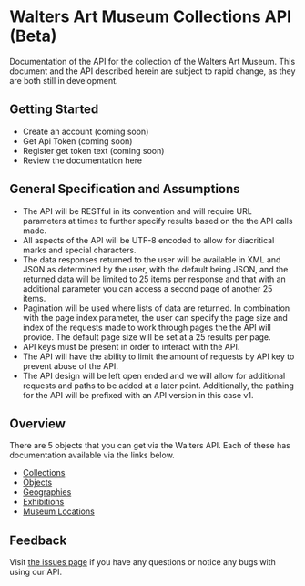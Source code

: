 Walters Art Museum Collections API (Beta)
===========

Documentation of the API for the collection of the Walters Art Museum. This document and the API described herein are subject to rapid change, as they are both still in development.


## Getting Started
- Create an account (coming soon)
- Get Api Token (coming soon)
- Register get token text (coming soon)
- Review the documentation here


## General Specification and Assumptions
- The API will be RESTful in its convention and will require URL parameters at times to further specify results based on the the API calls made.
- All aspects of the API will be UTF-8 encoded to allow for diacritical marks and special characters.
- The data responses returned to the user will be available in XML and JSON as determined by the user, with the default being JSON, and the returned data will be limited to 25 items per response and that with an additional parameter you can access a second page of another 25 items.
- Pagination will be used where lists of data are returned. In combination with the page index parameter, the user can specify the page size and index of the requests made to work through pages the the API will provide. The default page size will be set at a 25 results per page.
- API keys must be present in order to interact with the API.
- The API will have the ability to limit the amount of requests by API key to prevent abuse of the API.
- The API design will be left open ended and we will allow for additional requests and paths to be added at a later point. Additionally, the pathing for the API will be prefixed with an API version in this case v1.


## Overview

There are 5 objects that you can get via the Walters API. Each of these has documentation available via the links below.

- [Collections](https://github.com/WaltersArtMuseum/walters-api/blob/master/collections.md)
- [Objects](https://github.com/WaltersArtMuseum/walters-api/blob/master/objects.md)
- [Geographies](https://github.com/WaltersArtMuseum/walters-api/blob/master/geographies.md)
- [Exhibitions](https://github.com/WaltersArtMuseum/walters-api/blob/master/exhibitions.md)
- [Museum Locations](https://github.com/WaltersArtMuseum/walters-api/blob/master/locations.md)


## Feedback

Visit [the issues page](https://github.com/WaltersArtMuseum/walters-api/issues) if you have any questions or notice any bugs with using our API. 
